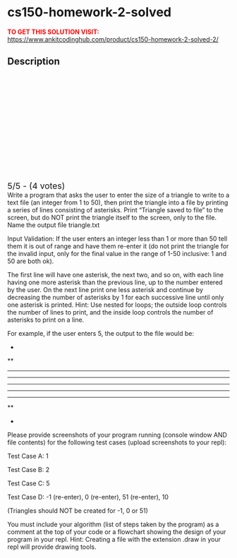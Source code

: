 # cs150-homework-2-solved



**<span style='color:red'>TO GET THIS SOLUTION VISIT:</span>** https://www.ankitcodinghub.com/product/cs150-homework-2-solved-2/

<h2>Description</h2>



<div class="kk-star-ratings kksr-auto kksr-align-center kksr-valign-top" data-payload="{&quot;align&quot;:&quot;center&quot;,&quot;id&quot;:&quot;127975&quot;,&quot;slug&quot;:&quot;default&quot;,&quot;valign&quot;:&quot;top&quot;,&quot;ignore&quot;:&quot;&quot;,&quot;reference&quot;:&quot;auto&quot;,&quot;class&quot;:&quot;&quot;,&quot;count&quot;:&quot;4&quot;,&quot;legendonly&quot;:&quot;&quot;,&quot;readonly&quot;:&quot;&quot;,&quot;score&quot;:&quot;5&quot;,&quot;starsonly&quot;:&quot;&quot;,&quot;best&quot;:&quot;5&quot;,&quot;gap&quot;:&quot;4&quot;,&quot;greet&quot;:&quot;Rate this product&quot;,&quot;legend&quot;:&quot;5\/5 - (4 votes)&quot;,&quot;size&quot;:&quot;24&quot;,&quot;title&quot;:&quot;CS150  Homework #2 Solved&quot;,&quot;width&quot;:&quot;138&quot;,&quot;_legend&quot;:&quot;{score}\/{best} - ({count} {votes})&quot;,&quot;font_factor&quot;:&quot;1.25&quot;}">
            
<div class="kksr-stars">
    
<div class="kksr-stars-inactive">
            <div class="kksr-star" data-star="1" style="padding-right: 4px">
            

<div class="kksr-icon" style="width: 24px; height: 24px;"></div>
        </div>
            <div class="kksr-star" data-star="2" style="padding-right: 4px">
            

<div class="kksr-icon" style="width: 24px; height: 24px;"></div>
        </div>
            <div class="kksr-star" data-star="3" style="padding-right: 4px">
            

<div class="kksr-icon" style="width: 24px; height: 24px;"></div>
        </div>
            <div class="kksr-star" data-star="4" style="padding-right: 4px">
            

<div class="kksr-icon" style="width: 24px; height: 24px;"></div>
        </div>
            <div class="kksr-star" data-star="5" style="padding-right: 4px">
            

<div class="kksr-icon" style="width: 24px; height: 24px;"></div>
        </div>
    </div>
    
<div class="kksr-stars-active" style="width: 138px;">
            <div class="kksr-star" style="padding-right: 4px">
            

<div class="kksr-icon" style="width: 24px; height: 24px;"></div>
        </div>
            <div class="kksr-star" style="padding-right: 4px">
            

<div class="kksr-icon" style="width: 24px; height: 24px;"></div>
        </div>
            <div class="kksr-star" style="padding-right: 4px">
            

<div class="kksr-icon" style="width: 24px; height: 24px;"></div>
        </div>
            <div class="kksr-star" style="padding-right: 4px">
            

<div class="kksr-icon" style="width: 24px; height: 24px;"></div>
        </div>
            <div class="kksr-star" style="padding-right: 4px">
            

<div class="kksr-icon" style="width: 24px; height: 24px;"></div>
        </div>
    </div>
</div>
                

<div class="kksr-legend" style="font-size: 19.2px;">
            5/5 - (4 votes)    </div>
    </div>
Write a program that asks the user to enter the size of a triangle to write to a text file (an integer from 1 to 50), then print the triangle into a file by printing a series of lines consisting of asterisks. Print “Triangle saved to file” to the screen, but do NOT print the triangle itself to the screen, only to the file. Name the output file triangle.txt

Input Validation: If the user enters an integer less than 1 or more than 50 tell them it is out of range and have them re-enter it (do not print the triangle for the invalid input, only for the final value in the range of 1-50 inclusive: 1 and 50 are both ok).

The first line will have one asterisk, the next two, and so on, with each line having one more asterisk than the previous line, up to the number entered by the user. On the next line print one less asterisk and continue by decreasing the number of asterisks by 1 for each successive line until only one asterisk is printed. Hint: Use nested for loops; the outside loop controls the number of lines to print, and the inside loop controls the number of asterisks to print on a line.

For example, if the user enters 5, the output to the file would be:

*

**

***

****

*****

****

***

**

*

Please provide screenshots of your program running (console window AND file contents) for the following test cases (upload screenshots to your repl):

Test Case A: 1

Test Case B: 2

Test Case C: 5

Test Case D: -1 (re-enter), 0 (re-enter), 51 (re-enter), 10

(Triangles should NOT be created for -1, 0 or 51)

You must include your algorithm (list of steps taken by the program) as a comment at the top of your code or a flowchart showing the design of your program in your repl. Hint: Creating a file with the extension .draw in your repl will provide drawing tools.

